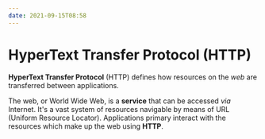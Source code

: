 ```yaml
---
date: 2021-09-15T08:58
---
```


# HyperText Transfer Protocol (HTTP)

**HyperText Transfer Protocol** (HTTP) defines how resources on the _web_
are transferred between applications.

The web, or World Wide Web, is a **service** that can be accessed _via_
Internet. It's a vast system of resources navigable by means of URL
(Uniform Resource Locator). Applications primary interact with the
resources which make up the web using **HTTP**.

